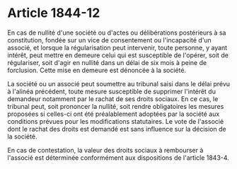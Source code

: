 # Article 1844-12

En cas de nullité d'une société ou d'actes ou délibérations postérieurs à sa constitution, fondée sur un vice de consentement ou l'incapacité d'un associé, et lorsque la régularisation peut intervenir, toute personne, y ayant intérêt, peut mettre en demeure celui qui est susceptible de l'opérer, soit de régulariser, soit d'agir en nullité dans un délai de six mois à peine de forclusion. Cette mise en demeure est dénoncée à la société.

La société ou un associé peut soumettre au tribunal saisi dans le délai prévu à l'alinéa précédent, toute mesure susceptible de supprimer l'intérêt du demandeur notamment par le rachat de ses droits sociaux. En ce cas, le tribunal peut, soit prononcer la nullité, soit rendre obligatoires les mesures proposées si celles-ci ont été préalablement adoptées par la société aux conditions prévues pour les modifications statutaires. Le vote de l'associé dont le rachat des droits est demandé est sans influence sur la décision de la société.

En cas de contestation, la valeur des droits sociaux à rembourser à l'associé est déterminée conformément aux dispositions de l'article 1843-4.
